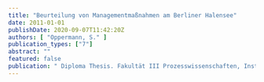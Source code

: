 ```yaml
---
title: "Beurteilung von Managementmaßnahmen am Berliner Halensee"
date: 2011-01-01
publishDate: 2020-09-07T11:42:20Z
authors: [ "Oppermann, S." ]
publication_types: ["7"]
abstract: ""
featured: false
publication: " Diploma Thesis. Fakultät III Prozesswissenschaften, Institut für Technischen Umweltschutz, FG Wasserreinhaltung. Technische Universität Berlin"
---
```


